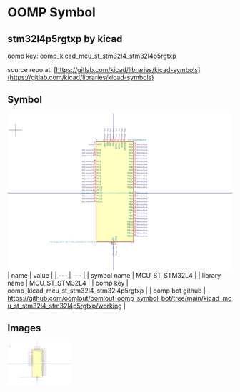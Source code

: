 # OOMP Symbol  
## stm32l4p5rgtxp  by kicad  
  
oomp key: oomp_kicad_mcu_st_stm32l4_stm32l4p5rgtxp  
  
source repo at: [https://gitlab.com/kicad/libraries/kicad-symbols](https://gitlab.com/kicad/libraries/kicad-symbols)  
## Symbol  
  
[![working.png](working_600.png)](working.png)  
| name | value | 
| --- | --- | 
| symbol name | MCU_ST_STM32L4 | 
| library name | MCU_ST_STM32L4 | 
| oomp key | oomp_kicad_mcu_st_stm32l4_stm32l4p5rgtxp | 
| oomp bot github | https://github.com/oomlout/oomlout_oomp_symbol_bot/tree/main/kicad_mcu_st_stm32l4_stm32l4p5rgtxp/working | 
## Images  
  
[![working.png](working_140.png)](working.png)  
